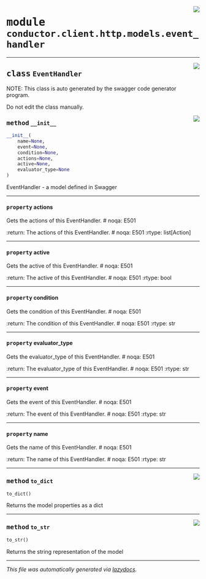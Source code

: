 <!-- markdownlint-disable -->

<a href="../src/conductor/client/http/models/event_handler.py#L0"><img align="right" style="float:right;" src="https://img.shields.io/badge/-source-cccccc?style=flat-square"></a>

# <kbd>module</kbd> `conductor.client.http.models.event_handler`






---

<a href="../src/conductor/client/http/models/event_handler.py#L6"><img align="right" style="float:right;" src="https://img.shields.io/badge/-source-cccccc?style=flat-square"></a>

## <kbd>class</kbd> `EventHandler`
NOTE: This class is auto generated by the swagger code generator program. 

Do not edit the class manually. 

<a href="../src/conductor/client/http/models/event_handler.py#L36"><img align="right" style="float:right;" src="https://img.shields.io/badge/-source-cccccc?style=flat-square"></a>

### <kbd>method</kbd> `__init__`

```python
__init__(
    name=None,
    event=None,
    condition=None,
    actions=None,
    active=None,
    evaluator_type=None
)
```

EventHandler - a model defined in Swagger 


---

#### <kbd>property</kbd> actions

Gets the actions of this EventHandler.  # noqa: E501 



:return: The actions of this EventHandler.  # noqa: E501 :rtype: list[Action] 

---

#### <kbd>property</kbd> active

Gets the active of this EventHandler.  # noqa: E501 



:return: The active of this EventHandler.  # noqa: E501 :rtype: bool 

---

#### <kbd>property</kbd> condition

Gets the condition of this EventHandler.  # noqa: E501 



:return: The condition of this EventHandler.  # noqa: E501 :rtype: str 

---

#### <kbd>property</kbd> evaluator_type

Gets the evaluator_type of this EventHandler.  # noqa: E501 



:return: The evaluator_type of this EventHandler.  # noqa: E501 :rtype: str 

---

#### <kbd>property</kbd> event

Gets the event of this EventHandler.  # noqa: E501 



:return: The event of this EventHandler.  # noqa: E501 :rtype: str 

---

#### <kbd>property</kbd> name

Gets the name of this EventHandler.  # noqa: E501 



:return: The name of this EventHandler.  # noqa: E501 :rtype: str 



---

<a href="../src/conductor/client/http/models/event_handler.py#L187"><img align="right" style="float:right;" src="https://img.shields.io/badge/-source-cccccc?style=flat-square"></a>

### <kbd>method</kbd> `to_dict`

```python
to_dict()
```

Returns the model properties as a dict 

---

<a href="../src/conductor/client/http/models/event_handler.py#L214"><img align="right" style="float:right;" src="https://img.shields.io/badge/-source-cccccc?style=flat-square"></a>

### <kbd>method</kbd> `to_str`

```python
to_str()
```

Returns the string representation of the model 




---

_This file was automatically generated via [lazydocs](https://github.com/ml-tooling/lazydocs)._
